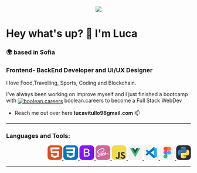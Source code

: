 
<div id="header" align="center">
  <img src="https://media.giphy.com/media/M9gbBd9nbDrOTu1Mqx/giphy.gif" width="100"/>
</div>

# Hey what's up? 👋 I'm Luca

<h3>🌍 based in Sofia </h3>
<h3>Frontend- BackEnd Developer and UI/UX Designer</h3>
<p>I love Food,Travelling, Sports, Coding and Blockchain.</p>

<p>I've always been working on improve myself and I just finished a bootcamp with <a href="https://boolean.careers/" target="blank"><img align="center" src="https://boolean.careers/favicon/favicon.ico" alt="boolean.careers" height="30" width="30" /></a> boolean.careers to become a Full Stack WebDev</p>

- Reach me out over here **lucavitullo98gmail.com** 📫
<hr>

<h3 align="left">Languages and Tools:</h3>

<p align="right"> 
  <a href="https://www.w3.org/html/" target="_blank" rel="noreferrer"> <img src="https://github.com/tandpfun/skill-icons/raw/main/icons/HTML.svg" alt="html5" width="40" height="40"/> </a>  
  <a href="https://www.w3schools.com/css/" target="_blank" rel="noreferrer"> <img src="https://raw.githubusercontent.com/tandpfun/skill-icons/9e1ef972c8bb947e24b388a82b6a78243f6f9149/icons/CSS.svg" alt="css3" width="40" height="40"/> </a>  
  <a href="https://getbootstrap.com" target="_blank" rel="noreferrer"> <img src="https://github.com/tandpfun/skill-icons/raw/main/icons/Bootstrap.svg" alt="bootstrap" width="40" height="40"/> </a> 
  <a href="https://sass-lang.com" target="_blank" rel="noreferrer"> <img src="https://github.com/tandpfun/skill-icons/raw/main/icons/Sass.svg" alt="sass" width="40" height="40"/> </a> 
  <a href="https://developer.mozilla.org/en-US/docs/Web/JavaScript" target="_blank" rel="noreferrer"> <img src="https://github.com/tandpfun/skill-icons/raw/main/icons/JavaScript.svg" alt="javascript" width="40" height="40"/> </a> 
  <a href="https://vuejs.org/" target="_blank" rel="noreferrer"> <img src="https://github.com/tandpfun/skill-icons/raw/main/icons/VueJS-Light.svg" alt="vuejs" width="40" height="40"/> </a> 
  <a href="https://code.visualstudio.com/" target="_blank" rel="noreferrer"> <img src="https://github.com/tandpfun/skill-icons/raw/main/icons/VSCode-Light.svg" alt="vscode" width="40" height="40"/> </a> 
  <a href="https://www.figma.com" target="_blank" rel="noreferrer"> <img src="https://github.com/tandpfun/skill-icons/raw/main/icons/Figma-Light.svg" alt="photoshop" width="40" height="40"/> </a>
  <a href="https://www.python.org" target="_blank" rel="noreferrer">  <img src="https://github.com/tandpfun/skill-icons/raw/main/icons/Python-Dark.svg" width="40" height="40"/> </a>
  
</p>
<hr>


          
